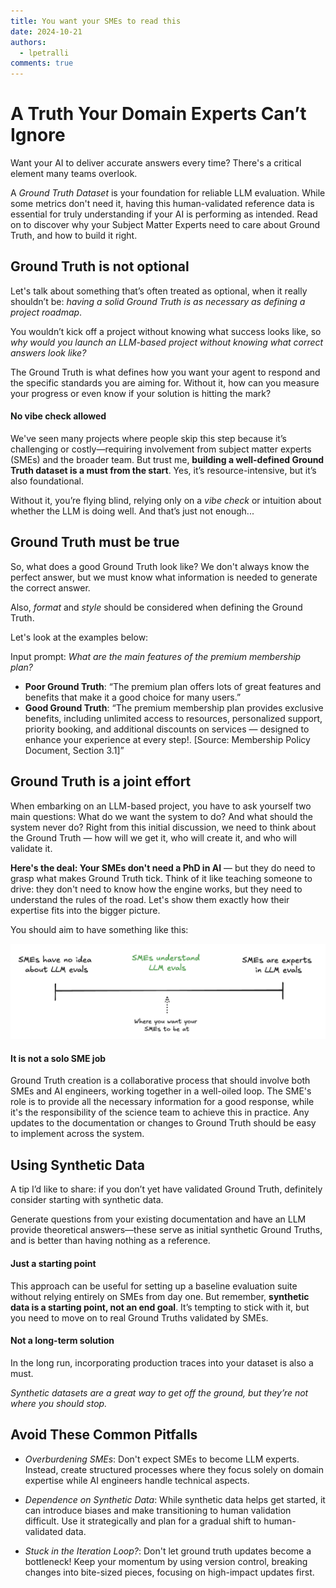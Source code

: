 ```yaml
---
title: You want your SMEs to read this
date: 2024-10-21
authors:
  - lpetralli
comments: true
---
```


# A Truth Your Domain Experts Can’t Ignore

Want your AI to deliver accurate answers every time? There's a critical element many teams overlook.

A *Ground Truth Dataset* is your foundation for reliable LLM evaluation. While some metrics don't need it, having this human-validated reference data is essential for truly understanding if your AI is performing as intended. Read on to discover why your Subject Matter Experts need to care about Ground Truth, and how to build it right.

<!-- more -->

## Ground Truth is not optional

Let's talk about something that’s often treated as optional, when it really shouldn’t be: *having a solid Ground Truth is as necessary as defining a project roadmap*. 

You wouldn’t kick off a project without knowing what success looks like, so *why would you launch an LLM-based project without knowing what correct answers look like?* 

The Ground Truth is what defines how you want your agent to respond and the specific standards you are aiming for. Without it, how can you measure your progress or even know if your solution is hitting the mark?

#### No vibe check allowed

We've seen many projects where people skip this step because it’s challenging or costly—requiring involvement from subject matter experts (SMEs) and the broader team. But trust me, **building a well-defined Ground Truth dataset is a must from the start**. Yes, it’s resource-intensive, but it’s also foundational. 

Without it, you’re flying blind, relying only on a *vibe check* or intuition about whether the LLM is doing well. And that’s just not enough...

## Ground Truth must be true

So, what does a good Ground Truth look like? We don't always know the perfect answer, but we must know what information is needed to generate the correct answer. 

Also, *format* and *style* should be considered when defining the Ground Truth. 

Let's look at the examples below:

Input prompt: *What are the main features of the premium membership plan?*

- **Poor Ground Truth**: “The premium plan offers lots of great features and benefits that make it a good choice for many users.”
- **Good Ground Truth**: “The premium membership plan provides exclusive benefits, including unlimited access to resources, personalized support, priority booking, and additional discounts on services — designed to enhance your experience at every step!. [Source: Membership Policy Document, Section 3.1]”

## Ground Truth is a joint effort

When embarking on an LLM-based project, you have to ask yourself two main questions: What do we want the system to do? And what should the system never do? Right from this initial discussion, we need to think about the Ground Truth — how will we get it, who will create it, and who will validate it. 

**Here's the deal: Your SMEs don't need a PhD in AI** — but they do need to grasp what makes Ground Truth tick. Think of it like teaching someone to drive: they don't need to know how the engine works, but they need to understand the rules of the road. Let's show them exactly how their expertise fits into the bigger picture. 

You should aim to have something like this:

![SMEs Scale](../../assets/SMEs-scale.png)

#### It is not a solo SME job

Ground Truth creation is a collaborative process that should involve both SMEs and AI engineers, working together in a well-oiled loop. The SME's role is to provide all the necessary information for a good response, while it's the responsibility of the science team to achieve this in practice. Any updates to the documentation or changes to Ground Truth should be easy to implement across the system. 


## Using Synthetic Data

A tip I’d like to share: if you don’t yet have validated Ground Truth, definitely consider starting with synthetic data. 

Generate questions from your existing documentation and have an LLM provide theoretical answers—these serve as initial synthetic Ground Truths, and is better than having nothing as a reference. 

#### Just a starting point

This approach can be useful for setting up a baseline evaluation suite without relying entirely on SMEs from day one. But remember, **synthetic data is a starting point, not an end goal**. It’s tempting to stick with it, but you need to move on to real Ground Truths validated by SMEs. 

#### Not a long-term solution

In the long run, incorporating production traces into your dataset is also a must. 

*Synthetic datasets are a great way to get off the ground, but they’re not where you should stop.*

## Avoid These Common Pitfalls

- *Overburdening SMEs*: Don't expect SMEs to become LLM experts. Instead, create structured processes where they focus solely on domain expertise while AI engineers handle technical aspects.

- *Dependence on Synthetic Data*: While synthetic data helps get started, it can introduce biases and make transitioning to human validation difficult. Use it strategically and plan for a gradual shift to human-validated data.

- *Stuck in the Iteration Loop?*: Don't let ground truth updates become a bottleneck! Keep your momentum by using version control, breaking changes into bite-sized pieces, focusing on high-impact updates first.




